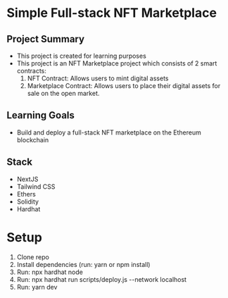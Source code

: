 # Simple Full-stack NFT Marketplace

## Project Summary

- This project is created for learning purposes
- This project is an NFT Marketplace project which consists of 2 smart contracts:
  1. NFT Contract: Allows users to mint digital assets
  2. Marketplace Contract: Allows users to place their digital assets for sale on the open market.

## Learning Goals

- Build and deploy a full-stack NFT marketplace on the Ethereum blockchain

## Stack

- NextJS
- Tailwind CSS
- Ethers
- Solidity
- Hardhat

# Setup

1. Clone repo
2. Install dependencies (run: yarn or npm install)
3. Run: npx hardhat node
4. Run: npx hardhat run scripts/deploy.js --network localhost
5. Run: yarn dev
